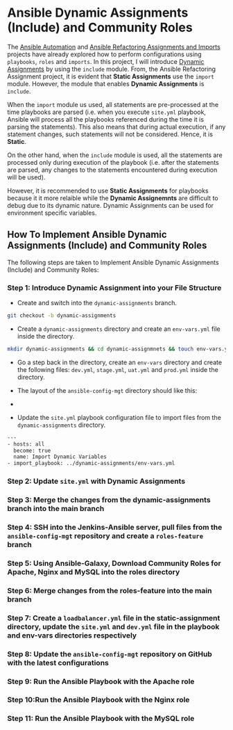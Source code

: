 # Ansible Dynamic Assignments (Include) and Community Roles
The [Ansible Automation](https://github.com/ekedonald/Ansible-Automation-Project) and [Ansible Refactoring Assignments and Imports](https://github.com/ekedonald/Ansible-Refactoring-Assignments-and-Imports) projects have already explored how to perform configurations using `playbooks`, `roles` and `imports`. In this project, I will introduce [Dynamic Assignments](https://docs.ansible.com/ansible/latest/playbook_guide/playbooks_reuse.html#includes-dynamic-re-use) by using the `include` module. From, the Ansible Refactoring Assignment project, it is evident that **Static Assignments** use the `import` module. However, the module that enables **Dynamic Assignments** is `include`.

When the `import` module us used, all statements are pre-processed at the time playbooks are parsed (i.e. when you execute `site.yml` playbook, Ansible will process all the playbooks referenced during the time it is parsing the statements). This also means that during actual execution, if any statement changes, such statements will not be considered. Hence, it is **Static**.

On the other hand, when the `include` module is used, all the statements are processed only during execution of the playbook (i.e. after the statements are parsed, any changes to the statements encountered during execution will be used).

However, it is recommended to use **Static Assignments** for playbooks because it it more relaible while the **Dynamic Assignemnts** are difficult to debug due to its dynamic nature. Dynamic Assignments can be used for environment specific variables.

## How To Implement Ansible Dynamic Assignments (Include) and Community Roles
The following steps are taken to Implement Ansible Dynamic Assignments (Include) and Community Roles:

### Step 1: Introduce Dynamic Assignment into your File Structure

* Create and switch into the `dynamic-assignments` branch.

```sh
git checkout -b dynamic-assignments
```

* Create a `dynamic-assignments` directory and create an `env-vars.yml` file inside the directory.

```sh
mkdir dynamic-assignments && cd dynamic-assignmnets && touch env-vars.yml
```

* Go a step back in the directory, create an `env-vars` directory and create the following files: `dev.yml`, `stage.yml`, `uat.yml` and `prod.yml` inside the directory.

* The layout of the `ansible-config-mgt` directory should like this:

* 

* Update the `site.yml` playbook configuration file to import files from the `dynamic-assignments` directory.

```sh
---
- hosts: all
  become: true
  name: Import Dynamic Variables
- import_playbook: ../dynamic-assignments/env-vars.yml
```

### Step 2: Update `site.yml` with Dynamic Assignments

### Step 3: Merge the changes from the dynamic-assignments branch into the main branch

### Step 4: SSH into the Jenkins-Ansible server, pull files from the `ansible-config-mgt` repository and create a `roles-feature` branch

### Step 5: Using Ansible-Galaxy, Download Community Roles for Apache, Nginx and MySQL into the roles directory

### Step 6: Merge changes from the roles-feature into the main branch

### Step 7: Create a `loadbalancer.yml` file in the static-assignment directory, update the `site.yml` and `dev.yml` file in the playbook and env-vars directories respectively

### Step 8: Update the `ansible-config-mgt` repository on GitHub with the latest configurations

### Step 9: Run the Ansible Playbook with the Apache role

### Step 10:Run the Ansible Playbook with the Nginx role

### Step 11: Run the Ansible Playbook with the MySQL role
